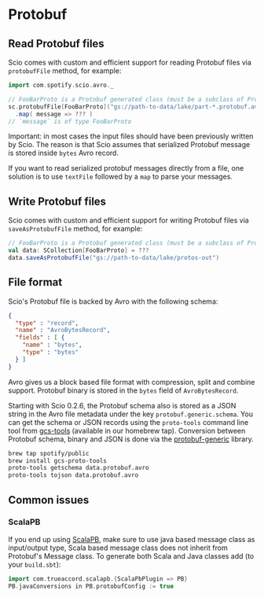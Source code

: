 # Protobuf

## Read Protobuf files

Scio comes with custom and efficient support for reading Protobuf files via `protobufFile` method, for example:

```scala
import com.spotify.scio.avro._

// FooBarProto is a Protobuf generated class (must be a subclass of Protobuf's `Message`)
sc.protobufFile[FooBarProto]("gs://path-to-data/lake/part-*.protobuf.avro")
  .map( message => ??? )
// `message` is of type FooBarProto
```

Important: in most cases the input files should have been previously written by Scio. The reason is that Scio assumes that serialized Protobuf message is stored inside `bytes` Avro record.

If you want to read serialized protobuf messages directly from a file, one solution is to use `textFile` followed by a `map` to parse your messages.

## Write Protobuf files

Scio comes with custom and efficient support for writing Protobuf files via `saveAsProtobufFile` method, for example:

```scala
// FooBarProto is a Protobuf generated class (must be a subclass of Protobuf's `Message`)
val data: SCollection[FooBarProto] = ???
data.saveAsProtobufFile("gs://path-to-data/lake/protos-out")
```

## File format

Scio's Protobuf file is backed by Avro with the following schema:

```json
{
  "type" : "record",
  "name" : "AvroBytesRecord",
  "fields" : [ {
    "name" : "bytes",
    "type" : "bytes"
  } ]
}
```

Avro gives us a block based file format with compression, split and combine support. Protobuf binary is stored in the `bytes` field of `AvroBytesRecord`.

Starting with Scio 0.2.6, the Protobuf schema also is stored as a JSON string in the Avro file metadata under the key `protobuf.generic.schema`. You can get the schema or JSON records using the `proto-tools` command line tool from [gcs-tools](https://github.com/spotify/gcs-tools) (available in our homebrew tap). Conversion between Protobuf schema, binary and JSON is done via the [protobuf-generic](https://github.com/nevillelyh/protobuf-generic) library.

```bash
brew tap spotify/public
brew install gcs-proto-tools
proto-tools getschema data.protobuf.avro
proto-tools tojson data.protobuf.avro
```

## Common issues

### ScalaPB

If you end up using [ScalaPB](https://github.com/trueaccord/ScalaPB), make sure to use java based message class as input/output type, Scala based message class does not inherit from Protobuf's Message class. To generate both Scala and Java classes add (to your `build.sbt`):

```scala
import com.trueaccord.scalapb.{ScalaPbPlugin => PB}
PB.javaConversions in PB.protobufConfig := true
```
